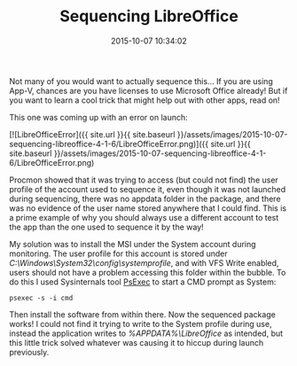 ﻿---
title: Sequencing LibreOffice
slug: sequencing-libreoffice
excerpt: How to sequence LibreOffice 4.1.6 in App-V 5.
date: '2015-10-07 10:34:02'
redirect_from: /2015/10/sequencing-libreoffice-4-1-6/
layout: single
classes: wide
categories:
  - App-V
tags:
  - App-V
---

Not many of you would want to actually sequence this... If you are using App-V, chances are you have licenses to use Microsoft Office already! But if you want to learn a cool trick that might help out with other apps, read on!

This one was coming up with an error on launch:

[![LibreOfficeError]({{ site.url }}{{ site.baseurl }}/assets/images/2015-10-07-sequencing-libreoffice-4-1-6/LibreOfficeError.png)]({{ site.url }}{{ site.baseurl }}/assets/images/2015-10-07-sequencing-libreoffice-4-1-6/LibreOfficeError.png)

Procmon showed that it was trying to access (but could not find) the user profile of the account used to sequence it, even though it was not launched during sequencing, there was no appdata folder in the package, and there was no evidence of the user name stored anywhere that I could find. This is a prime example of why you should always use a different account to test the app than the one used to sequence it by the way!

My solution was to install the MSI under the System account during monitoring. The user profile for this account is stored under *C:\Windows\System32\config\systemprofile*, and with VFS Write enabled, users should not have a problem accessing this folder within the bubble. To do this I used Sysinternals tool [PsExec](https://technet.microsoft.com/en-gb/sysinternals/bb897553.aspx) to start a CMD prompt as System:

`psexec -s -i cmd`

Then install the software from within there. Now the sequenced package works! I could not find it trying to write to the System profile during use, instead the application writes to *%APPDATA%\LibreOffice* as intended, but this little trick solved whatever was causing it to hiccup during launch previously.